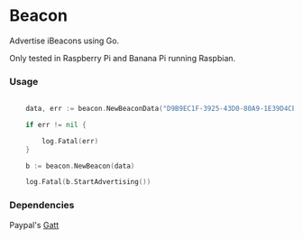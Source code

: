 # Beacon

Advertise iBeacons using Go.

Only tested in Raspberry Pi and Banana Pi running Raspbian. 

### Usage
```go
	
	data, err := beacon.NewBeaconData("D9B9EC1F-3925-43D0-80A9-1E39D4CEA95C", 0, 0) // uuid, major, minor

	if err != nil {

		log.Fatal(err)
	}

	b := beacon.NewBeacon(data) 

	log.Fatal(b.StartAdvertising())
```

### Dependencies

Paypal's [Gatt](https://github.com/paypal/gatt)
